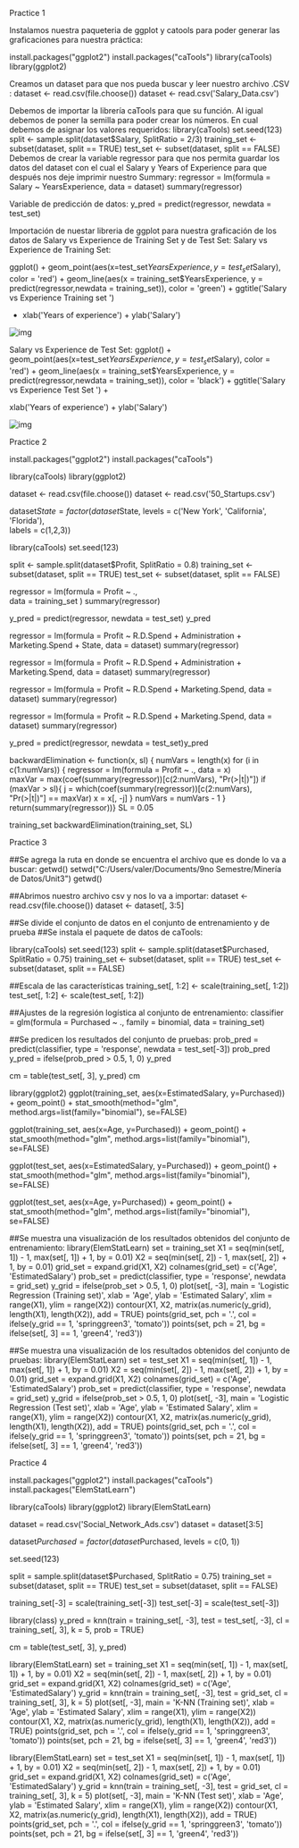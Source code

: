 Practice 1

Instalamos nuestra paqueteria de ggplot y catools para poder generar las
graficaciones para nuestra práctica:

install.packages("ggplot2")
install.packages("caTools")
library(caTools)
library(ggplot2)

Creamos un dataset para que nos pueda buscar y leer nuestro archivo .CSV :
dataset <- read.csv(file.choose())
dataset <- read.csv('Salary_Data.csv')

Debemos de importar la librería caTools para que su función. Al igual debemos de
poner la semilla para poder crear los números. En cual debemos de asignar los
valores requeridos:
library(caTools)
set.seed(123)
split <- sample.split(dataset$Salary, SplitRatio = 2/3)
training_set <- subset(dataset, split == TRUE)
test_set <- subset(dataset, split == FALSE)
Debemos de crear la variable regressor para que nos permita guardar los datos del
dataset con el cual el Salary y Years of Experience para que después nos deje
imprimir nuestro Summary:
regressor = lm(formula = Salary ~ YearsExperience,
data = dataset)
summary(regressor)

Variable de predicción de datos:
y_pred = predict(regressor, newdata = test_set)

Importación de nuestar libreria de ggplot para nuestra graficación de los datos de
Salary vs Experience de Training Set y de Test Set:
Salary vs Experience de Training Set:


ggplot() + geom_point(aes(x=test_set$YearsExperience,
y=test_set$Salary),
color = 'red') + geom_line(aes(x = training_set$YearsExperience,
y = predict(regressor,newdata = training_set)),
color = 'green') + ggtitle('Salary vs Experience Training set ')
+ xlab('Years of experience') + ylab('Salary')

![img](https://github.com/ValeriaOrtega/MineriaDeDatos2/blob/Unit3/Unit3/Practices/grafica%201.png)


Salary vs Experience de Test Set:
ggplot() + geom_point(aes(x=test_set$YearsExperience,
y=test_set$Salary), color = 'red') + geom_line(aes(x =
training_set$YearsExperience,
y = predict(regressor,newdata = training_set)),
color = 'black') + ggtitle('Salary vs Experience Test Set ') +

xlab('Years of experience') + ylab('Salary')

![img](https://github.com/ValeriaOrtega/MineriaDeDatos2/blob/Unit3/Unit3/Practices/grafica2.png)


Practice 2

install.packages("ggplot2")
install.packages("caTools")

library(caTools)
library(ggplot2)

dataset <- read.csv(file.choose())
dataset <- read.csv('50_Startups.csv')



dataset$State = factor(dataset$State, 
levels = c('New York', 'California', 'Florida'),    
labels = c(1,2,3))


library(caTools)
set.seed(123)

split <- sample.split(dataset$Profit, SplitRatio = 0.8)
training_set <- subset(dataset, split == TRUE)
test_set <- subset(dataset, split == FALSE)

regressor = lm(formula = Profit ~ .,               
data = training_set )
summary(regressor)

y_pred = predict(regressor, newdata = test_set)
y_pred

regressor = lm(formula = Profit ~ R.D.Spend + Administration + Marketing.Spend + State, data = dataset)
summary(regressor)

regressor = lm(formula = Profit ~ R.D.Spend + Administration + Marketing.Spend, data = dataset)
summary(regressor)


regressor = lm(formula = Profit ~ R.D.Spend + Marketing.Spend, data = dataset)
summary(regressor)

regressor = lm(formula = Profit ~ R.D.Spend + Marketing.Spend,  data = dataset)
summary(regressor)

y_pred = predict(regressor, newdata = test_set)y_pred


backwardElimination <- function(x, sl) { 
numVars = length(x)  for (i in c(1:numVars))
{    regressor = lm(formula = Profit ~ ., data = x)   
maxVar = max(coef(summary(regressor))[c(2:numVars), "Pr(>|t|)"]) 
if (maxVar > sl){      j = which(coef(summary(regressor))[c(2:numVars), "Pr(>|t|)"] == maxVar) 
x = x[, -j]    }    numVars = numVars - 1  }  return(summary(regressor))}
SL = 0.05

training_set
backwardElimination(training_set, SL)

Practice 3

##Se agrega la ruta en donde se encuentra el archivo que es donde lo va a buscar:
getwd()
setwd("C:/Users/valer/Documents/9no Semestre/Minería de Datos/Unit3")
getwd()

##Abrimos nuestro archivo csv y nos lo va a importar:
dataset <- read.csv(file.choose())
dataset <- dataset[, 3:5]

##Se divide el conjunto de datos en el conjunto de entrenamiento y de prueba
##Se instala el paquete de datos de caTools:
  
library(caTools)
set.seed(123)
split <- sample.split(dataset$Purchased, SplitRatio = 0.75)
training_set <- subset(dataset, split == TRUE)
test_set <- subset(dataset, split == FALSE)

##Escala de las características
training_set[, 1:2] <- scale(training_set[, 1:2])
test_set[, 1:2] <- scale(test_set[, 1:2])

##Ajustes de la regresión logística al conjunto de entrenamiento:
classifier = glm(formula = Purchased ~ .,
                 family = binomial,
                 data = training_set)

##Se predicen los resultados del conjunto de pruebas:
prob_pred = predict(classifier, type = 'response', newdata = test_set[-3])
prob_pred
y_pred = ifelse(prob_pred > 0.5, 1, 0)
y_pred


cm = table(test_set[, 3], y_pred)
cm

 
library(ggplot2)
ggplot(training_set, aes(x=EstimatedSalary, y=Purchased)) + geom_point() + 
  stat_smooth(method="glm", method.args=list(family="binomial"), se=FALSE)

ggplot(training_set, aes(x=Age, y=Purchased)) + geom_point() + 
  stat_smooth(method="glm", method.args=list(family="binomial"), se=FALSE)

ggplot(test_set, aes(x=EstimatedSalary, y=Purchased)) + geom_point() + 
  stat_smooth(method="glm", method.args=list(family="binomial"), se=FALSE)

ggplot(test_set, aes(x=Age, y=Purchased)) + geom_point() + 
  stat_smooth(method="glm", method.args=list(family="binomial"), se=FALSE)

##Se muestra una visualización de los resultados obtenidos del conjunto de entrenamiento: 
library(ElemStatLearn)
set = training_set
X1 = seq(min(set[, 1]) - 1, max(set[, 1]) + 1, by = 0.01)
X2 = seq(min(set[, 2]) - 1, max(set[, 2]) + 1, by = 0.01)
grid_set = expand.grid(X1, X2)
colnames(grid_set) = c('Age', 'EstimatedSalary')
prob_set = predict(classifier, type = 'response', newdata = grid_set)
y_grid = ifelse(prob_set > 0.5, 1, 0)
plot(set[, -3],
     main = 'Logistic Regression (Training set)',
     xlab = 'Age', ylab = 'Estimated Salary',
     xlim = range(X1), ylim = range(X2))
contour(X1, X2, matrix(as.numeric(y_grid), length(X1), length(X2)), add = TRUE)
points(grid_set, pch = '.', col = ifelse(y_grid == 1, 'springgreen3', 'tomato'))
points(set, pch = 21, bg = ifelse(set[, 3] == 1, 'green4', 'red3'))

##Se muestra una visualización de los resultados obtenidos del conjunto de pruebas: 
library(ElemStatLearn)
set = test_set
X1 = seq(min(set[, 1]) - 1, max(set[, 1]) + 1, by = 0.01)
X2 = seq(min(set[, 2]) - 1, max(set[, 2]) + 1, by = 0.01)
grid_set = expand.grid(X1, X2)
colnames(grid_set) = c('Age', 'EstimatedSalary')
prob_set = predict(classifier, type = 'response', newdata = grid_set)
y_grid = ifelse(prob_set > 0.5, 1, 0)
plot(set[, -3],
     main = 'Logistic Regression (Test set)',
     xlab = 'Age', ylab = 'Estimated Salary',
     xlim = range(X1), ylim = range(X2))
contour(X1, X2, matrix(as.numeric(y_grid), length(X1), length(X2)), add = TRUE)
points(grid_set, pch = '.', col = ifelse(y_grid == 1, 'springgreen3', 'tomato'))
points(set, pch = 21, bg = ifelse(set[, 3] == 1, 'green4', 'red3'))


Practice 4

install.packages("ggplot2")
install.packages("caTools")
install.packages("ElemStatLearn")


library(caTools)
library(ggplot2)
library(ElemStatLearn)
 

dataset = read.csv('Social_Network_Ads.csv')
dataset = dataset[3:5]


dataset$Purchased = factor(dataset$Purchased, levels = c(0, 1))



set.seed(123)

split = sample.split(dataset$Purchased, SplitRatio = 0.75)
training_set = subset(dataset, split == TRUE)
test_set = subset(dataset, split == FALSE)


training_set[-3] = scale(training_set[-3])
test_set[-3] = scale(test_set[-3])


library(class)
y_pred = knn(train = training_set[, -3],
             test = test_set[, -3],
             cl = training_set[, 3],
             k = 5,
             prob = TRUE)


cm = table(test_set[, 3], y_pred)


library(ElemStatLearn)
set = training_set
X1 = seq(min(set[, 1]) - 1, max(set[, 1]) + 1, by = 0.01)
X2 = seq(min(set[, 2]) - 1, max(set[, 2]) + 1, by = 0.01)
grid_set = expand.grid(X1, X2)
colnames(grid_set) = c('Age', 'EstimatedSalary')
y_grid = knn(train = training_set[, -3], test = grid_set, cl = training_set[, 3], k = 5)
plot(set[, -3],
     main = 'K-NN (Training set)',
     xlab = 'Age', ylab = 'Estimated Salary',
     xlim = range(X1), ylim = range(X2))
contour(X1, X2, matrix(as.numeric(y_grid), length(X1), length(X2)), add = TRUE)
points(grid_set, pch = '.', col = ifelse(y_grid == 1, 'springgreen3', 'tomato'))
points(set, pch = 21, bg = ifelse(set[, 3] == 1, 'green4', 'red3'))


library(ElemStatLearn)
set = test_set
X1 = seq(min(set[, 1]) - 1, max(set[, 1]) + 1, by = 0.01)
X2 = seq(min(set[, 2]) - 1, max(set[, 2]) + 1, by = 0.01)
grid_set = expand.grid(X1, X2)
colnames(grid_set) = c('Age', 'EstimatedSalary')
y_grid = knn(train = training_set[, -3], test = grid_set, cl = training_set[, 3], k = 5)
plot(set[, -3],
     main = 'K-NN (Test set)',
     xlab = 'Age', ylab = 'Estimated Salary',
     xlim = range(X1), ylim = range(X2))
contour(X1, X2, matrix(as.numeric(y_grid), length(X1), length(X2)), add = TRUE)
points(grid_set, pch = '.', col = ifelse(y_grid == 1, 'springgreen3', 'tomato'))
points(set, pch = 21, bg = ifelse(set[, 3] == 1, 'green4', 'red3'))